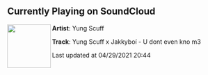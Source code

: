 ## Currently Playing on SoundCloud

[<img align="left" width="100" src="https://i1.sndcdn.com/artworks-8ifJyNoV9SWBVhX5-ZbK9Kw-t500x500.jpg">](https://soundcloud.com/yungscuff/yung-scuff-x-jakkyboi-u-dont)

**Artist**: Yung Scuff 

**Track**: Yung Scuff x Jakkyboí - U dont even kno m3

Last updated at 04/29/2021 20:44
